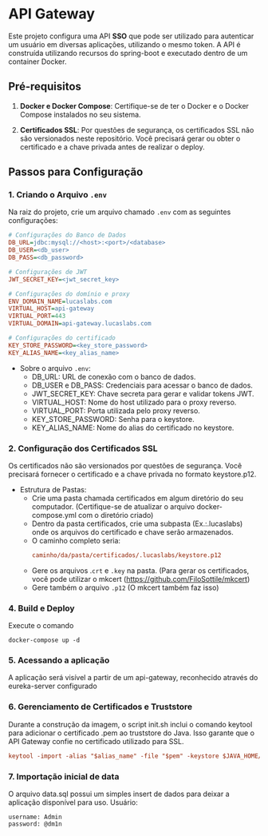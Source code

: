 # API Gateway

Este projeto configura uma API **SSO** que pode ser utilizado para autenticar um usuário em diversas aplicações, utilizando o mesmo token. A API é construída utilizando recursos do spring-boot e executado dentro de um container Docker. 

## Pré-requisitos

1. **Docker e Docker Compose**: Certifique-se de ter o Docker e o Docker Compose instalados no seu sistema.
   
2. **Certificados SSL**: Por questões de segurança, os certificados SSL não são versionados neste repositório. Você precisará gerar ou obter o certificado e a chave privada antes de realizar o deploy.

## Passos para Configuração

### 1. Criando o Arquivo `.env`

Na raiz do projeto, crie um arquivo chamado `.env` com as seguintes configurações:

```ini
# Configurações do Banco de Dados
DB_URL=jdbc:mysql://<host>:<port>/<database>
DB_USER=<db_user>
DB_PASS=<db_password>

# Configurações de JWT
JWT_SECRET_KEY=<jwt_secret_key>

# Configurações do domínio e proxy
ENV_DOMAIN_NAME=lucaslabs.com
VIRTUAL_HOST=api-gateway
VIRTUAL_PORT=443
VIRTUAL_DOMAIN=api-gateway.lucaslabs.com

# Configurações do certificado
KEY_STORE_PASSWORD=<key_store_password>
KEY_ALIAS_NAME=<key_alias_name>

```

- Sobre o arquivo `.env`: 
    * DB_URL: URL de conexão com o banco de dados.
    * DB_USER e DB_PASS: Credenciais para acessar o banco de dados.
    * JWT_SECRET_KEY: Chave secreta para gerar e validar tokens JWT.
    * VIRTUAL_HOST: Nome do host utilizado para o proxy reverso.
    * VIRTUAL_PORT: Porta utilizada pelo proxy reverso.
    * KEY_STORE_PASSWORD: Senha para o keystore.
    * KEY_ALIAS_NAME: Nome do alias do certificado no keystore.

### 2. **Configuração dos Certificados SSL**
Os certificados não são versionados por questões de segurança. Você precisará fornecer o certificado e a chave privada no formato keystore.p12.

- Estrutura de Pastas:
    * Crie uma pasta chamada certificados em algum diretório do seu computador. (Certifique-se de atualizar o arquivo docker-compose.yml com o diretório criado)
    * Dentro da pasta certificados, crie uma subpasta (Ex.:.lucaslabs) onde os arquivos do certificado e chave serão armazenados.
    * O caminho completo seria:
      ```ini
      caminho/da/pasta/certificados/.lucaslabs/keystore.p12
    * Gere os arquivos .`crt` e `.key` na pasta. (Para gerar os certificados, você pode utilizar o mkcert (https://github.com/FiloSottile/mkcert)
    * Gere também o arquivo `.p12` (O mkcert também faz isso)

### 4. **Build e Deploy**
Execute o comando 
```
docker-compose up -d
```

### 5. **Acessando a aplicação**
A aplicação será visível a partir de um api-gateway, reconhecido através do eureka-server configurado

### 6. Gerenciamento de Certificados e Truststore
Durante a construção da imagem, o script init.sh inclui o comando keytool para adicionar o certificado .pem ao truststore do Java. Isso garante que o API Gateway confie no certificado utilizado para SSL.
```ini
keytool -import -alias "$alias_name" -file "$pem" -keystore $JAVA_HOME/lib/security/cacerts -storepass changeit -noprompt
```


### 7. Importação inicial de data
O arquivo data.sql possui um simples insert de dados para deixar a aplicação disponível para uso. 
Usuário:
```
username: Admin
password: @dm1n
```